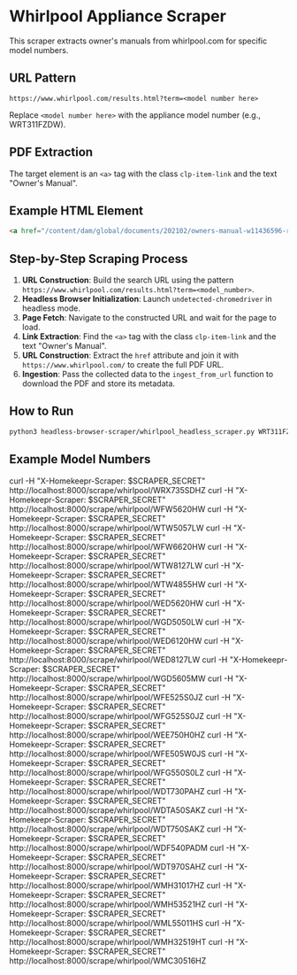 # Whirlpool Appliance Scraper

This scraper extracts owner's manuals from whirlpool.com for specific model numbers.

## URL Pattern
`https://www.whirlpool.com/results.html?term=<model number here>`

Replace `<model number here>` with the appliance model number (e.g., WRT311FZDW).

## PDF Extraction
The target element is an `<a>` tag with the class `clp-item-link` and the text "Owner's Manual".

## Example HTML Element
```html
<a href="/content/dam/global/documents/202102/owners-manual-w11436596-reva.pdf" class="clp-item-link" target="_blank">Owner's Manual</a>
```

## Step-by-Step Scraping Process

1.  **URL Construction**: Build the search URL using the pattern `https://www.whirlpool.com/results.html?term=<model_number>`.
2.  **Headless Browser Initialization**: Launch `undetected-chromedriver` in headless mode.
3.  **Page Fetch**: Navigate to the constructed URL and wait for the page to load.
4.  **Link Extraction**: Find the `<a>` tag with the class `clp-item-link` and the text "Owner's Manual".
5.  **URL Construction**: Extract the `href` attribute and join it with `https://www.whirlpool.com/` to create the full PDF URL.
6.  **Ingestion**: Pass the collected data to the `ingest_from_url` function to download the PDF and store its metadata.

## How to Run

```bash
python3 headless-browser-scraper/whirlpool_headless_scraper.py WRT311FZDW
```

## Example Model Numbers
curl -H "X-Homekeepr-Scraper: $SCRAPER_SECRET" http://localhost:8000/scrape/whirlpool/WRX735SDHZ 
curl -H "X-Homekeepr-Scraper: $SCRAPER_SECRET" http://localhost:8000/scrape/whirlpool/WFW5620HW
curl -H "X-Homekeepr-Scraper: $SCRAPER_SECRET" http://localhost:8000/scrape/whirlpool/WTW5057LW
curl -H "X-Homekeepr-Scraper: $SCRAPER_SECRET" http://localhost:8000/scrape/whirlpool/WFW6620HW
curl -H "X-Homekeepr-Scraper: $SCRAPER_SECRET" http://localhost:8000/scrape/whirlpool/WTW8127LW
curl -H "X-Homekeepr-Scraper: $SCRAPER_SECRET" http://localhost:8000/scrape/whirlpool/WTW4855HW
curl -H "X-Homekeepr-Scraper: $SCRAPER_SECRET" http://localhost:8000/scrape/whirlpool/WED5620HW
curl -H "X-Homekeepr-Scraper: $SCRAPER_SECRET" http://localhost:8000/scrape/whirlpool/WGD5050LW
curl -H "X-Homekeepr-Scraper: $SCRAPER_SECRET" http://localhost:8000/scrape/whirlpool/WED6120HW
curl -H "X-Homekeepr-Scraper: $SCRAPER_SECRET" http://localhost:8000/scrape/whirlpool/WED8127LW
curl -H "X-Homekeepr-Scraper: $SCRAPER_SECRET" http://localhost:8000/scrape/whirlpool/WGD5605MW
curl -H "X-Homekeepr-Scraper: $SCRAPER_SECRET" http://localhost:8000/scrape/whirlpool/WFE525S0JZ 
curl -H "X-Homekeepr-Scraper: $SCRAPER_SECRET" http://localhost:8000/scrape/whirlpool/WFG525S0JZ 
curl -H "X-Homekeepr-Scraper: $SCRAPER_SECRET" http://localhost:8000/scrape/whirlpool/WEE750H0HZ 
curl -H "X-Homekeepr-Scraper: $SCRAPER_SECRET" http://localhost:8000/scrape/whirlpool/WFE505W0JS 
curl -H "X-Homekeepr-Scraper: $SCRAPER_SECRET" http://localhost:8000/scrape/whirlpool/WFG550S0LZ 
curl -H "X-Homekeepr-Scraper: $SCRAPER_SECRET" http://localhost:8000/scrape/whirlpool/WDT730PAHZ 
curl -H "X-Homekeepr-Scraper: $SCRAPER_SECRET" http://localhost:8000/scrape/whirlpool/WDTA50SAKZ 
curl -H "X-Homekeepr-Scraper: $SCRAPER_SECRET" http://localhost:8000/scrape/whirlpool/WDT750SAKZ 
curl -H "X-Homekeepr-Scraper: $SCRAPER_SECRET" http://localhost:8000/scrape/whirlpool/WDF540PADM 
curl -H "X-Homekeepr-Scraper: $SCRAPER_SECRET" http://localhost:8000/scrape/whirlpool/WDT970SAHZ 
curl -H "X-Homekeepr-Scraper: $SCRAPER_SECRET" http://localhost:8000/scrape/whirlpool/WMH31017HZ 
curl -H "X-Homekeepr-Scraper: $SCRAPER_SECRET" http://localhost:8000/scrape/whirlpool/WMH53521HZ 
curl -H "X-Homekeepr-Scraper: $SCRAPER_SECRET" http://localhost:8000/scrape/whirlpool/WML55011HS 
curl -H "X-Homekeepr-Scraper: $SCRAPER_SECRET" http://localhost:8000/scrape/whirlpool/WMH32519HT 
curl -H "X-Homekeepr-Scraper: $SCRAPER_SECRET" http://localhost:8000/scrape/whirlpool/WMC30516HZ
